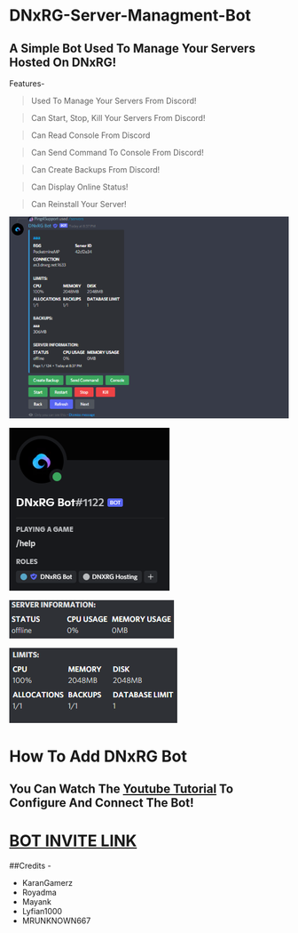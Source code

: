 # DNxRG-Server-Managment-Bot
## A Simple Bot Used To Manage Your Servers Hosted On DNxRG!


Features-
> Used To Manage Your Servers From Discord!

> Can Start, Stop, Kill Your Servers From Discord!

> Can Read Console From Discord

> Can Send Command To Console From Discord!

> Can Create Backups From Discord!

> Can Display Online Status!

> Can Reinstall Your Server!


![preview](/assets/pre1.png)



![preview2](/assets/pre2.png)


![preview3](/assets/pre3.png)



![preview3](/assets/pre4.png)



# How To Add **DNxRG Bot**

## You Can Watch The [Youtube Tutorial](https://youtu.be/E1rYE8606n8) To Configure And Connect The Bot!

# [BOT INVITE LINK](https://discord.com/api/oauth2/authorize?client_id=903227478502441001&permissions=8&scope=bot%20applications.commands)

##Credits -
- KaranGamerz
- Royadma
- Mayank
- Lyfian1000
- MRUNKNOWN667
